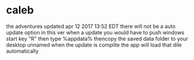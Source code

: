 # caleb
the adventures
updated apr 12 2017 13:52 EDT
there will not be a auto update option in this ver when a update you would have to push windows start key "R" then type %appdata%
thencopy the saved data folder to your desktop unnamed when the update is complite the app will load that dile automatically
